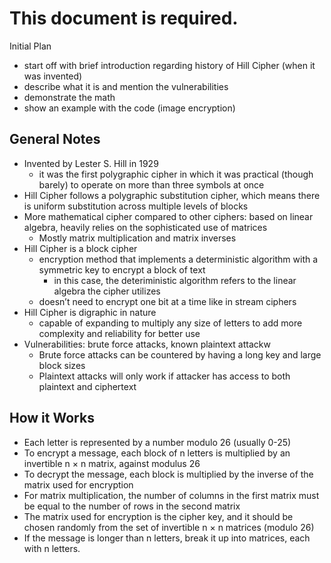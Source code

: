 # This document is required.

Initial Plan
 - start off with brief introduction regarding history of Hill Cipher (when it was invented)
 - describe what it is and mention the vulnerabilities
 - demonstrate the math
 - show an example with the code (image encryption)

## General Notes
 - Invented by Lester S. Hill in 1929
   - it was the first polygraphic cipher in which it was practical (though barely) to operate on more than three symbols at once
 - Hill Cipher follows a polygraphic substitution cipher, which means there is uniform substitution across multiple levels of blocks
 - More mathematical cipher compared to other ciphers: based on linear algebra, heavily relies on the sophisticated use of matrices
   - Mostly matrix multiplication and matrix inverses
 - Hill Cipher is a block cipher
   - encryption method that implements a deterministic algorithm with a symmetric key to encrypt a block of text
     - in this case, the deteriministic algorithm refers to the linear algebra the cipher utilizes
   - doesn’t need to encrypt one bit at a time like in stream ciphers
 - Hill Cipher is digraphic in nature
   - capable of expanding to multiply any size of letters to add more complexity and reliability for better use
 - Vulnerabilities: brute force attacks, known plaintext attackw
   - Brute force attacks can be countered by having a long key and large block sizes
   - Plaintext attacks will only work if attacker has access to both plaintext and ciphertext

## How it Works
 - Each letter is represented by a number modulo 26 (usually 0-25)
 - To encrypt a message, each block of n letters is multiplied by an invertible n × n matrix, against modulus 26
 - To decrypt the message, each block is multiplied by the inverse of the matrix used for encryption
 - For matrix multiplication, the number of columns in the first matrix must be equal to the number of rows in the second matrix
 - The matrix used for encryption is the cipher key, and it should be chosen randomly from the set of invertible n × n matrices (modulo 26)
 - If the message is longer than n letters, break it up into matrices, each with n letters.

